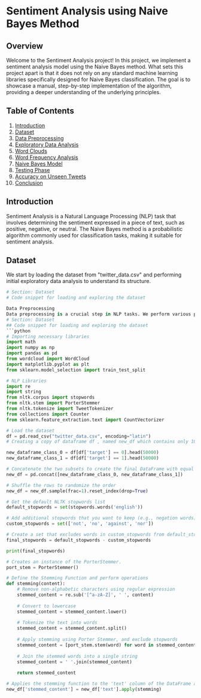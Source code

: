 # Sentiment Analysis using Naive Bayes Method

## Overview

Welcome to the Sentiment Analysis project! In this project, we implement a sentiment analysis model using the Naive Bayes method. What sets this project apart is that it does not rely on any standard machine learning libraries specifically designed for Naive Bayes classification. The goal is to showcase a manual, step-by-step implementation of the algorithm, providing a deeper understanding of the underlying principles.

## Table of Contents

1. [Introduction](#introduction)
2. [Dataset](#dataset)
3. [Data Preprocessing](#data-preprocessing)
4. [Exploratory Data Analysis](#exploratory-data-analysis)
5. [Word Clouds](#word-clouds)
6. [Word Frequency Analysis](#word-frequency-analysis)
7. [Naive Bayes Model](#naive-bayes-model)
8. [Testing Phase](#testing-phase)
9. [Accuracy on Unseen Tweets](#accuracy-on-unseen-tweets)
10. [Conclusion](#conclusion)

## Introduction

Sentiment Analysis is a Natural Language Processing (NLP) task that involves determining the sentiment expressed in a piece of text, such as positive, negative, or neutral. The Naive Bayes method is a probabilistic algorithm commonly used for classification tasks, making it suitable for sentiment analysis.

## Dataset

We start by loading the dataset from "twitter_data.csv" and performing initial exploratory data analysis to understand its structure.

```python
# Section: Dataset
# Code snippet for loading and exploring the dataset

Data Preprocessing
Data preprocessing is a crucial step in NLP tasks. We perform various preprocessing steps, including removing stopwords, stemming, and handling class imbalance.
# Section: Dataset
## Code snippet for loading and exploring the dataset
```python
# Importing necessary libraries
import math 
import numpy as np 
import pandas as pd 
from wordcloud import WordCloud
import matplotlib.pyplot as plt
from sklearn.model_selection import train_test_split

# NLP Libraries 
import re
import string
from nltk.corpus import stopwords
from nltk.stem import PorterStemmer
from nltk.tokenize import TweetTokenizer
from collections import Counter
from sklearn.feature_extraction.text import CountVectorizer

# Load the dataset 
df = pd.read_csv("twitter_data.csv", encoding="latin")
# Creating a copy of dataframe df , named new_df which contains only 100000 examples

new_dataframe_class_0 = df[df['target'] == 0].head(50000)
new_dataframe_class_1 = df[df['target'] == 1].head(50000)

# Concatenate the two subsets to create the final DataFrame with equal counts of both classes
new_df = pd.concat([new_dataframe_class_0, new_dataframe_class_1])

# Shuffle the rows to randomize the order
new_df = new_df.sample(frac=1).reset_index(drop=True)

# Get the default NLTK stopwords list
default_stopwords = set(stopwords.words('english'))

# Add additional stopwords that you want to keep (e.g., negation words)
custom_stopwords = set(['not', 'no', 'against', 'nor'])

# Create a set that excludes words in custom_stopwords from default_stopwords
final_stopwords = default_stopwords - custom_stopwords

print(final_stopwords)

# Creates an instance of the PorterStemmer.
port_stem = PorterStemmer()

# Define the Stemming Function and perform operations 
def stemming(content):
    # Remove non-alphabetic characters using regular expression
    stemmed_content = re.sub('[^a-zA-Z]', ' ', content)
    
    # Convert to lowercase
    stemmed_content = stemmed_content.lower()
    
    # Tokenize the text into words
    stemmed_content = stemmed_content.split()
    
    # Apply stemming using Porter Stemmer, and exclude stopwords
    stemmed_content = [port_stem.stem(word) for word in stemmed_content if not word in final_stopwords]
    
    # Join the stemmed words into a single string
    stemmed_content = ' '.join(stemmed_content)
    
    return stemmed_content

# Applies the stemming function to the 'text' column of the DataFrame and creates a new column 'stemmed_content' containing the preprocessed text.
new_df['stemmed_content'] = new_df['text'].apply(stemming)

